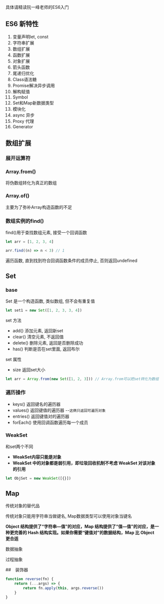 具体请精读阮一峰老师的ES6入门

## ES6 新特性

1. 变量声明let, const
2. 字符串扩展
3. 数组扩展
4. 函数扩展
5. 对象扩展
6. 箭头函数
7. 尾递归优化
8. Class语法糖
9. Promise解决异步调用
10. 解构赋值
11. Symbol
12. Set和Map新数据类型
13. 模块化
14. async 异步
15. Proxy 代理
16. Generator

## 数组扩展
### 展开运算符
### Array.from()
将伪数组转化为真正的数组
### Array.of()
主要为了弥补Array构造函数的不足
### 数组实例的find()
find()用于查找数组元素, 接受一个回调函数
```js
let arr = [1, 2, 3, 4]

arr.find((n) => n < 3) // 1
```
遍历函数, 直到找到符合回调函数条件的成员停止, 否则返回undefined

## Set

### base

Set 是一个构造函数, 类似数组, 但不会有重复值

```js
let set1 = new Set([1, 2, 3, 3, 4])
```

set 方法

- add() 添加元素, 返回新set
- clear() 清空元素, 不返回值
- delete() 删除元素, 返回是否删除成功
- has() 判断是否在set里面, 返回布尔

set 属性

- size 返回set大小

```js
let arr = Array.from(new Set([1, 2, 3])) // Array.from可以把set转化为数组
```

### 遍历操作

- keys() 返回键名的遍历器 
- values() 返回键值的遍历器 --`这俩只返回可遍历对象`
- entries() 返回键值对的遍历器
- forEach() 使用回调函数遍历每一个成员

### WeakSet

和set两个不同

- **WeakSet内容只能是对象**
- **WeakSet 中的对象都是弱引用，即垃圾回收机制不考虑 WeakSet 对该对象的引用**

```js
let ObjSet = new WeakSet([{}])
```



## Map

传统对象的替代品

传统对象只能用字符串当做键名, Map数据类型可以使用对象当键名

**Object 结构提供了“字符串—值”的对应，Map 结构提供了“值—值”的对应，是一种更完善的 Hash 结构实现。如果你需要“键值对”的数据结构，Map 比 Object 更合适**



数据抽象

过程抽象





##　装饰器

```js
function reverse(fn) {
    return (...args) => {
        return fn.apply(this, args.reverse())
    }
}
```
